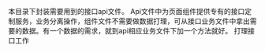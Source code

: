 本目录下封装需要用到的接口api文件。
Api文件中为页面组件提供专有的接口定制服务，业务分离操作，组件文件不需要做数据打理，可从接口业务文件中拿出需要的数据。有一个数据的需求，就到api相应业务文件下加一个方法就好。
打理接口工作